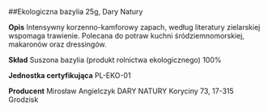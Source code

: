 ##Ekologiczna bazylia 25g, Dary Natury

**Opis** Intensywny korzenno-kamforowy zapach, według literatury zielarskiej wspomaga trawienie. Polecana do potraw kuchni śródziemnomorskiej, makaronów oraz dressingów.

**Skład** Suszona bazylia (produkt rolnictwa ekologicznego) 100%

**Jednostka certyfikująca** PL-EKO-01

**Producent** Mirosław Angielczyk DARY NATURY
Koryciny 73, 17-315 Grodzisk